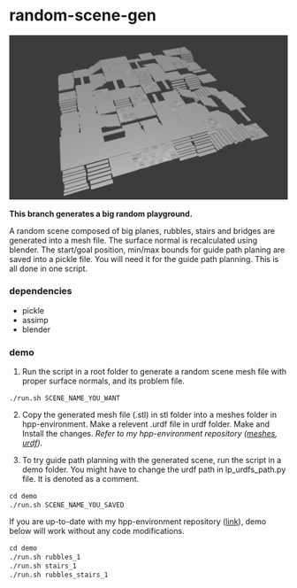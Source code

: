 # random-scene-gen
<img src="./demo/playground.png" width="600">

**This branch generates a big random playground.**

A random scene composed of big planes, rubbles, stairs and bridges are generated into a mesh file. The surface normal is recalculated using blender. The start/goal position, min/max bounds for guide path planing are saved into a pickle file. You will need it for the guide path planning. This is all done in one script. 

### dependencies
- pickle
- assimp
- blender

### demo
1. Run the script in a root folder to generate a random scene mesh file with proper surface normals, and its problem file.
```
./run.sh SCENE_NAME_YOU_WANT
```
2. Copy the generated mesh file (.stl) in stl folder into a meshes folder in hpp-environment.
Make a relevent .urdf file in urdf folder. Make and Install the changes. *Refer to my hpp-environment repository ([meshes](https://github.com/daeunSong/hpp-environments/tree/master/meshes/multicontact/daeun), [urdf](https://github.com/daeunSong/hpp-environments/tree/master/urdf/multicontact/daeun)).*

3. To try guide path planning with the generated scene, run the script in a demo folder. You might have to change the urdf path in lp_urdfs_path.py file. It is denoted as a comment. 
```
cd demo
./run.sh SCENE_NAME_YOU_SAVED
```


If you are up-to-date with my hpp-environment repository ([link](https://github.com/daeunSong/hpp-environments)), demo below will work without any code modifications.
```
cd demo
./run.sh rubbles_1
./run.sh stairs_1
./run.sh rubbles_stairs_1
```

